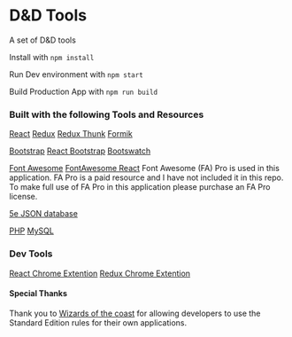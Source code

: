 # D&D Tools

A set of D&D tools

Install with `npm install`

Run Dev environment with `npm start`

Build Production App with `npm run build`


### Built with the following Tools and Resources

[React](https://reactjs.org/)
[Redux](https://react-redux.js.org/)
[Redux Thunk](https://github.com/reduxjs/redux-thunk)
[Formik](https://github.com/jaredpalmer/formik)

[Bootstrap](https://getbootstrap.com/)
[React Bootstrap](https://react-bootstrap.github.io/)
[Bootswatch](https://bootswatch.com/sketchy/)

[Font Awesome](https://fontawesome.com/)
[FontAwesome React](https://github.com/FortAwesome/react-fontawesome/tree/development)
Font Awesome (FA) Pro is used in this application. FA Pro is a paid resource and I have not included it in this repo. To make full use of FA Pro in this application please purchase an FA Pro license.

[5e JSON database](https://github.com/adrpadua/5e-database)

[PHP](https://www.php.net/)
[MySQL](https://www.mysql.com/)


### Dev Tools

[React Chrome Extention](https://chrome.google.com/webstore/detail/react-developer-tools/fmkadmapgofadopljbjfkapdkoienihi?hl=en)
[Redux Chrome Extention](https://chrome.google.com/webstore/detail/redux-devtools/lmhkpmbekcpmknklioeibfkpmmfibljd/related?hl=en)



#### Special Thanks

Thank you to [Wizards of the coast](http://company.wizards.com/) for allowing developers to use the Standard Edition rules for their own applications.
